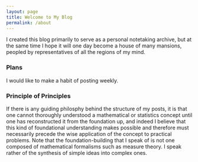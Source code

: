 ```yaml
---
layout: page
title: Welcome to My Blog
permalink: /about
---
```


I created this blog primarily to serve as a personal notetaking archive, but at the same time I hope it will one day become a house of many mansions, peopled by representatives of all the regions of my mind.

### Plans

I would like to make a habit of posting weekly.

### Principle of Principles

If there is any guiding philosphy behind the structure of my posts, it is that one cannot thoroughly understood a mathematical or statistics concept until one has reconstructed it from the foundation up, and indeed I believe that this kind of foundational understanding makes possible and therefore must necessarily precede the wise application of the concept to practical problems. Note that the foundation-building that I speak of is not one composed of mathematical formalisms such as measure theory. I speak rather of the synthesis of simple ideas into complex ones.
